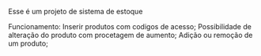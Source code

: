 Esse é um projeto de sistema de estoque

Funcionamento: 
    Inserir produtos com codigos de acesso; 
    Possibilidade de alteração do produto com procetagem de aumento; 
    Adição ou remoção de um produto; 